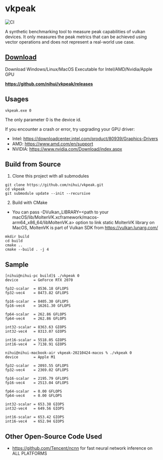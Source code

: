 # vkpeak

![CI](https://github.com/nihui/vkpeak/workflows/CI/badge.svg)

A synthetic benchmarking tool to measure peak capabilities of vulkan devices. It only measures the peak metrics that can be achieved using vector operations and does not represent a real-world use case.

## [Download](https://github.com/nihui/vkpeak/releases)

Download Windows/Linux/MacOS Executable for Intel/AMD/Nvidia/Apple GPU

**https://github.com/nihui/vkpeak/releases**

## Usages

```shell
vkpeak.exe 0
```

The only parameter 0 is the device id.

If you encounter a crash or error, try upgrading your GPU driver:

- Intel: https://downloadcenter.intel.com/product/80939/Graphics-Drivers
- AMD: https://www.amd.com/en/support
- NVIDIA: https://www.nvidia.com/Download/index.aspx

## Build from Source

1. Clone this project with all submodules

```shell
git clone https://github.com/nihui/vkpeak.git
cd vkpeak
git submodule update --init --recursive
```

2. Build with CMake
  - You can pass -DVulkan_LIBRARY=<path to your macOS/lib/MoltenVK.xcframework/macos-arm64_x86_64/libMoltenVK.a> option to link static MoltenVK library on MacOS, MoltenVK is part of Vulkan SDK from https://vulkan.lunarg.com/

```shell
mkdir build
cd build
cmake ..
cmake --build . -j 4
```

## Sample

```
[nihui@nihui-pc build]$ ./vkpeak 0
device       = GeForce RTX 2070

fp32-scalar  = 8536.18 GFLOPS
fp32-vec4    = 8473.82 GFLOPS

fp16-scalar  = 8405.30 GFLOPS
fp16-vec4    = 16261.30 GFLOPS

fp64-scalar  = 262.86 GFLOPS
fp64-vec4    = 262.86 GFLOPS

int32-scalar = 8363.63 GIOPS
int32-vec4   = 8313.07 GIOPS

int16-scalar = 5518.05 GIOPS
int16-vec4   = 7138.91 GIOPS
```

```
nihui@nihui-macbook-air vkpeak-20210424-macos % ./vkpeak 0 
device       = Apple M1

fp32-scalar  = 2093.55 GFLOPS
fp32-vec4    = 2369.02 GFLOPS

fp16-scalar  = 2195.79 GFLOPS
fp16-vec4    = 2513.04 GFLOPS

fp64-scalar  = 0.00 GFLOPS
fp64-vec4    = 0.00 GFLOPS

int32-scalar = 653.38 GIOPS
int32-vec4   = 649.56 GIOPS

int16-scalar = 653.42 GIOPS
int16-vec4   = 652.94 GIOPS
```

## Other Open-Source Code Used

- https://github.com/Tencent/ncnn for fast neural network inference on ALL PLATFORMS
